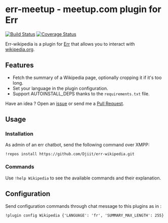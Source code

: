 # err-meetup - meetup.com plugin for Err

[![Build Status](https://travis-ci.org/Djiit/err-meetup.svg?branch=master)](https://travis-ci.org/Djiit/err-wikipedia) [![Coverage Status](https://coveralls.io/repos/github/Djiit/err-wikipedia/badge.svg?branch=master)](https://coveralls.io/github/Djiit/err-wikipedia?branch=master)

Err-wikipedia is a plugin for [Err](https://github.com/gbin/err) that allows you to interact with [wikipedia.org](http://wikipedia.org).

## Features

* Fetch the summary of a Wikipedia page, optionally cropping it if it's too long.
* Set your language in the plugin configuration.
* Support AUTOINSTALL_DEPS thanks to the `requirements.txt` file.

Have an idea ? Open an [issue](https://github.com/Djiit/err-meetup/issues) or send me a [Pull Request](https://github.com/Djiit/err-meetup/pulls).

## Usage

### Installation

As admin of an err chatbot, send the following command over XMPP:

```
!repos install https://github.com/Djiit/err-wikipedia.git
```

### Commands

Use `!help Wikipedia` to see the available commands and their explanation.

## Configuration

Send configuration commands through chat message to this plugins as in :

```
!plugin config Wikipedia {'LANGUAGE': 'fr', 'SUMMARY_MAX_LENGTH': 255}
```
